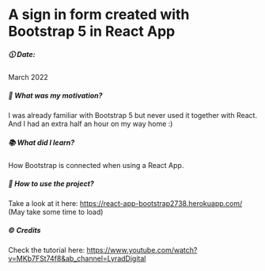 # A sign in form created with Bootstrap 5 in React App
##### :clock1130: Date: 
March 2022
##### :muscle: What was my motivation?
I was already familiar with Bootstrap 5 but never used it together with React. And I had an extra half an hour on my way home :)
##### :books: What did I learn?
How Bootstrap is connected when using a React App.
##### :flashlight: How to use the project?
Take a look at it here:
https://react-app-bootstrap2738.herokuapp.com/
<br>(May take some time to load)
##### :copyright: Credits
Check the tutorial here: https://www.youtube.com/watch?v=MKb7FSt74f8&ab_channel=LyradDigital
